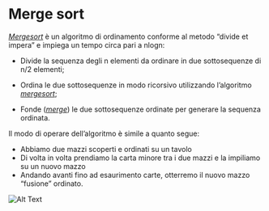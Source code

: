 # Merge sort

*[Mergesort](/src/main/java/model/algorithm/Mergesort/MergeSort.java)* è un algoritmo di ordinamento conforme al metodo “divide et impera” e impiega un tempo circa pari a nlogn:

- Divide la sequenza degli n elementi da ordinare in due sottosequenze di n/2 elementi;

- Ordina le due sottosequenze in modo ricorsivo utilizzando l’algoritmo *[mergesort](https://github.com/FrancescoCalasso/Algorithms-and-Data-Structures-in-Java/blob/ad79940360b2c190a906f40968ec0749f5d31205/src/main/java/model/algorithm/Mergesort/MergeSort.java#L66)*;

- Fonde (*[merge](https://github.com/FrancescoCalasso/Algorithms-and-Data-Structures-in-Java/blob/ad79940360b2c190a906f40968ec0749f5d31205/src/main/java/model/algorithm/Mergesort/MergeSort.java#L8)*) le due sottosequenze ordinate per generare la sequenza ordinata.

Il modo di operare dell’algoritmo è simile a quanto segue: 

* Abbiamo due mazzi scoperti e ordinati su un tavolo
* Di volta in volta prendiamo la carta minore tra i due mazzi e la impiliamo su un nuovo mazzo 
* Andando avanti fino ad esaurimento carte, otterremo il nuovo mazzo “fusione” ordinato.

![Alt Text](https://upload.wikimedia.org/wikipedia/commons/c/cc/Merge-sort-example-300px.gif)
